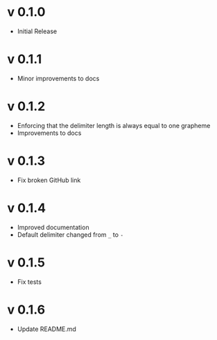 # v 0.1.0

* Initial Release

# v 0.1.1

* Minor improvements to docs

# v 0.1.2

* Enforcing that the delimiter length is always equal to one grapheme
* Improvements to docs

# v 0.1.3

* Fix broken GitHub link

# v 0.1.4

* Improved documentation
* Default delimiter changed from `_` to `-`

# v 0.1.5

* Fix tests

# v 0.1.6

* Update README.md
